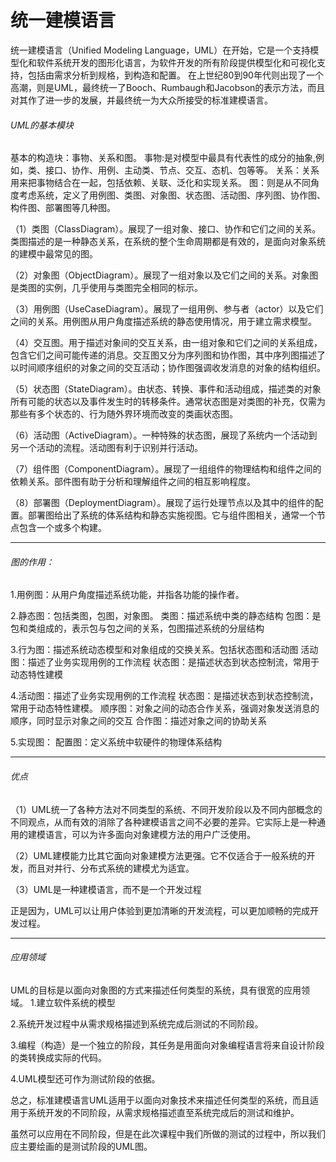 # 统一建模语言
统一建模语言（Unified Modeling Language，UML）在开始，它是一个支持模型化和软件系统开发的图形化语言，为软件开发的所有阶段提供模型化和可视化支持，包括由需求分析到规格，到构造和配置。 在上世纪80到90年代则出现了一个高潮，则是UML，最终统一了Booch、Rumbaugh和Jacobson的表示方法，而且对其作了进一步的发展，并最终统一为大众所接受的标准建模语言。
###### UML的基本模块
基本的构造块：事物、关系和图。
事物:是对模型中最具有代表性的成分的抽象,例如，类、接口、协作、用例、主动类、节点、交互、态机、包等等。
关系：关系用来把事物结合在一起，包括依赖、关联、泛化和实现关系。
图：则是从不同角度考虑系统，定义了用例图、类图、对象图、状态图、活动图、序列图、协作图、构件图、部署图等几种图。

（1）类图（ClassDiagram）。展现了一组对象、接口、协作和它们之间的关系。类图描述的是一种静态关系，在系统的整个生命周期都是有效的，是面向对象系统的建模中最常见的图。

（2）对象图（ObjectDiagram）。展现了一组对象以及它们之间的关系。对象图是类图的实例，几乎使用与类图完全相同的标示。

（3）用例图（UseCaseDiagram）。展现了一组用例、参与者（actor）以及它们之间的关系。用例图从用户角度描述系统的静态使用情况，用于建立需求模型。

（4）交互图。用于描述对象间的交互关系，由一组对象和它们之间的关系组成，包含它们之间可能传递的消息。交互图又分为序列图和协作图，其中序列图描述了以时间顺序组织的对象之间的交互活动；协作图强调收发消息的对象的结构组织。

（5）状态图（StateDiagram）。由状态、转换、事件和活动组成，描述类的对象所有可能的状态以及事件发生时的转移条件。通常状态图是对类图的补充，仅需为那些有多个状态的、行为随外界环境而改变的类画状态图。

（6）活动图（ActiveDiagram）。一种特殊的状态图，展现了系统内一个活动到另一个活动的流程。活动图有利于识别并行活动。

（7）组件图（ComponentDiagram）。展现了一组组件的物理结构和组件之间的依赖关系。部件图有助于分析和理解组件之间的相互影响程度。

（8）部署图（DeploymentDiagram）。展现了运行处理节点以及其中的组件的配置。部署图给出了系统的体系结构和静态实施视图。它与组件图相关，通常一个节点包含一个或多个构建。

---
###### 图的作用：
1.用例图：从用户角度描述系统功能，并指各功能的操作者。

2.静态图：包括类图，包图，对象图。
类图：描述系统中类的静态结构
包图：是包和类组成的，表示包与包之间的关系，包图描述系统的分层结构

3.行为图：描述系统动态模型和对象组成的交换关系。包括状态图和活动图
活动图：描述了业务实现用例的工作流程
状态图：是描述状态到状态控制流，常用于动态特性建模

4.活动图：描述了业务实现用例的工作流程
状态图：是描述状态到状态控制流，常用于动态特性建模。
顺序图：对象之间的动态合作关系，强调对象发送消息的顺序，同时显示对象之间的交互
合作图：描述对象之间的协助关系

5.实现图：
配置图：定义系统中软硬件的物理体系结构

---
###### 优点
（1）UML统一了各种方法对不同类型的系统、不同开发阶段以及不同内部概念的不同观点，从而有效的消除了各种建模语言之间不必要的差异。它实际上是一种通用的建模语言，可以为许多面向对象建模方法的用户广泛使用。

（2）UML建模能力比其它面向对象建模方法更强。它不仅适合于一般系统的开发，而且对并行、分布式系统的建模尤为适宜。

（3）UML是一种建模语言，而不是一个开发过程

正是因为，UML可以让用户体验到更加清晰的开发流程，可以更加顺畅的完成开发过程。

---
###### 应用领域
UML的目标是以面向对象图的方式来描述任何类型的系统，具有很宽的应用领域。
1.建立软件系统的模型

2.系统开发过程中从需求规格描述到系统完成后测试的不同阶段。

3.编程（构造）是一个独立的阶段，其任务是用面向对象编程语言将来自设计阶段的类转换成实际的代码。

4.UML模型还可作为测试阶段的依据。

总之，标准建模语言UML适用于以面向对象技术来描述任何类型的系统，而且适用于系统开发的不同阶段，从需求规格描述直至系统完成后的测试和维护。

虽然可以应用在不同阶段，但是在此次课程中我们所做的测试的过程中，所以我们应主要绘画的是测试阶段的UML图。